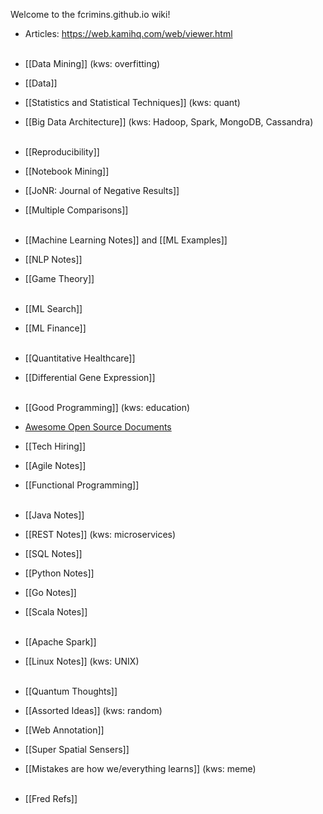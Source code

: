 Welcome to the fcrimins.github.io wiki!

- Articles: https://web.kamihq.com/web/viewer.html
<br><br>

- [[Data Mining]] (kws: overfitting)
- [[Data]]
- [[Statistics and Statistical Techniques]] (kws: quant)
- [[Big Data Architecture]] (kws: Hadoop, Spark, MongoDB, Cassandra)
<br><br>

- [[Reproducibility]]
- [[Notebook Mining]]
- [[JoNR: Journal of Negative Results]]
- [[Multiple Comparisons]]
<br><br>

- [[Machine Learning Notes]] and [[ML Examples]]
- [[NLP Notes]]
- [[Game Theory]]
<br><br>

- [[ML Search]]
- [[ML Finance]]
<br><br>

- [[Quantitative Healthcare]]
- [[Differential Gene Expression]]
<br><br>

- [[Good Programming]] (kws: education)
- [Awesome Open Source Documents](https://github.com/nacyot/awesome-opensource-documents)
- [[Tech Hiring]]
- [[Agile Notes]]
- [[Functional Programming]]
<br><br>

- [[Java Notes]]
- [[REST Notes]] (kws: microservices)
- [[SQL Notes]]
- [[Python Notes]]
- [[Go Notes]]
- [[Scala Notes]]
<br><br>

- [[Apache Spark]]
- [[Linux Notes]] (kws: UNIX)
<br><br>

- [[Quantum Thoughts]]
- [[Assorted Ideas]] (kws: random)
- [[Web Annotation]]
- [[Super Spatial Sensers]]
- [[Mistakes are how we/everything learns]] (kws: meme)
<br><br>

- [[Fred Refs]]